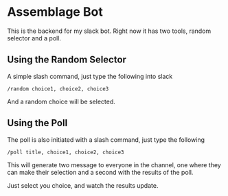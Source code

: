 # Assemblage Bot
This is the backend for my slack bot. Right now it has two tools, random selector and a poll. 

## Using the Random Selector

A simple slash command, just type the following into slack

```
/random choice1, choice2, choice3
```

And a random choice will be selected.

## Using the Poll

The poll is also initiated with a slash command, just type the following

```
/poll title, choice1, choice2, choice3
```

This will generate two message to everyone in the channel, one where they can make their selection and a second with the results of the poll.

Just select you choice, and watch the results update.